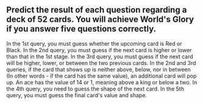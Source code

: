 Predict the result of each question regarding a deck of 52 cards.
You will achieve World's Glory if you answer five questions correctly.
---
In the 1st query, you must guess whether the upcoming card is Red or Black.
In the 2nd  query, you must guess if the next card is higher or lower than that in the 1st stage.
In the 3rd query, you must guess if the next card will be higher, lower, or between the two previous cards.
In the 2nd and 3rd queries, if the card that shows up is neither above, below, nor in between (In other words - if the card has the same value), an additional card will pop up.
 An ace has the value of 14 or 1, meaning above a king or below a two.
In the 4th query, you need to guess the shape of the next card.
In the 5th query, you must guess the final card's value and shape.
